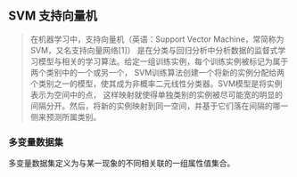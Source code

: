 ## SVM 支持向量机

>在机器学习中，支持向量机（英语：Support Vector Machine，常简称为SVM，又名支持向量网络[1]）
是在分类与回归分析中分析数据的监督式学习模型与相关的学习算法。给定一组训练实例，每个训练实例被标记为属于两个类别中的一个或另一个，
SVM训练算法创建一个将新的实例分配给两个类别之一的模型，使其成为非概率二元线性分类器。SVM模型是将实例表示为空间中的点，
这样映射就使得单独类别的实例被尽可能宽的明显的间隔分开。然后，将新的实例映射到同一空间，并基于它们落在间隔的哪一侧来预测所属类别。

### 多变量数据集

多变量数据集定义为与某一现象的不同相关联的一组属性值集合。

